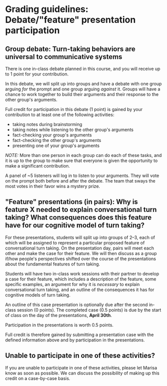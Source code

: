 # Grading guidelines: Debate/"feature" presentation participation

## Group debate: Turn-taking behaviors are universal to communicative systems
There is one in-class debate planned in this course, and you will receive up to 1 point for your contribution.

In this debate, we will split up into groups and have a debate with one group arguing _for_ the prompt and one group arguing _against_ it. Groups will have a chance to work together to build their arguments and their response to the other group's arguments.

Full credit for participation in this debate (1 point) is gained by your contribution to at least one of the following activities:

- taking notes during brainstorming
- taking notes while listening to the other group's arguments
- fact-checking your group's arguments
- fact-checking the other group's arguments
- presenting one of your group's arguments

_NOTE:_ More than one person in each group can do each of these tasks, and it is up to the group to make sure that everyone is given the opportunity to make a significant contribution.

A panel of ~5 listeners will log in to listen to your arguments. They will vote on the prompt both before and after the debate. The team that sways the most votes in their favor wins a mystery prize.

## "Feature" presentations (in pairs): Why is feature X needed to explain conversational turn taking? What consequences does this feature have for our cognitive model of turn taking?
For these presentations, students will split up into groups of 2–3, each of which will be assigned to represent a particular proposed feature of conversational turn taking. On the presentation day, pairs will meet each other and make the case for their feature. We will then discuss as a group if/how people's perspectives shifted over the course of the presentations about the fundamental features of turn taking.

Students will have two in-class work sessions with their partner to develop a case for their feature, which includes a description of the feature, some specific examples, an argument for why it is *necessary* to explain conversational turn taking, and an outline of the consequences it has for cognitive models of turn taking.

An outline of this case presentation is optionally due after the second in-class session (0 points). The completed case (0.5 points) is due by the start of class on the day of the presentations, **April 30th**.

Participation in the presentations is worth 0.5 points.

Full credit is therefore gained by submitting a presentation case with the defined information above and by participation in the presentations.

## Unable to participate in one of these activities?
If you are unable to participate in one of these activities, please let Marisa know as soon as possible. We can discuss the possibility of making up this credit on a case-by-case basis.
